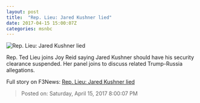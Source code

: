 ```yaml
---
layout: post
title:  "Rep. Lieu: Jared Kushner lied"
date: 2017-04-15 15:00:07Z
categories: msnbc
---
```


![Rep. Lieu: Jared Kushner lied](http://media1.s-nbcnews.com/j/MSNBC/Components/Video/201704/2017-04-15T15-02-14-833Z--1280x720.video_1067x600.jpg)

Rep. Ted Lieu joins Joy Reid saying Jared Kushner should have his security clearance suspended. Her panel joins to discuss related Trump-Russia allegations.


Full story on F3News: [Rep. Lieu: Jared Kushner lied](http://www.f3nws.com/n/yuRhaF)

> Posted on: Saturday, April 15, 2017 8:00:07 PM
